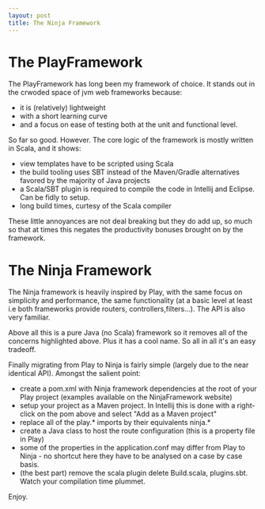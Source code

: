 ```yaml
---
layout: post
title: The Ninja Framework
---
```


The PlayFramework
=================

The PlayFramework has long been my framework of choice. It stands out in the crwoded space of jvm web frameworks because:

- it is (relatively) lightweight
- with a short learning curve
- and a focus on ease of testing both at the unit and functional level.

So far so good. However. The core logic of the framework is mostly written in Scala, and it shows:

- view templates have to be scripted using Scala
- the build tooling uses SBT instead of the Maven/Gradle alternatives favored by the majority of Java projects
- a Scala/SBT plugin is required to compile the code in Intellij and Eclipse. Can be fidly to setup.
- long build times, curtesy of the Scala compiler

These little annoyances are not deal breaking but they do add up, so much so that at times this negates the productivity bonuses brought on by the framework.


The Ninja Framework
===================

The Ninja framework is heavily inspired by Play, with the same focus on simplicity and performance, the same functionality (at a basic level at least i.e both frameworks provide routers, controllers,filters...). The API is also very familiar. 

Above all this is a pure Java (no Scala) framework so it removes all of the concerns highlighted above. Plus it has a cool name. So all in all  it's an easy tradeoff.


Finally migrating from Play to Ninja is fairly simple (largely due to the near identical API). Amongst the salient point:
   * create a pom.xml with Ninja framework dependencies at the root of your Play project (examples available on the NinjaFramework website)
   * setup your project as a Maven project. In Intellij this is done with a right-click on the pom above and select "Add as a Maven project"
   * replace all of the play.* imports by their equivalents ninja.*
   * create a Java class to host the route configuration (this is a property file in Play)
   * some of the properties in the application.conf may differ from Play to Ninja - no shortcut here they have to be analysed on a case by case basis.
   * (the best part) remove the scala plugin delete Build.scala, plugins.sbt. Watch your compilation time plummet.

Enjoy.

